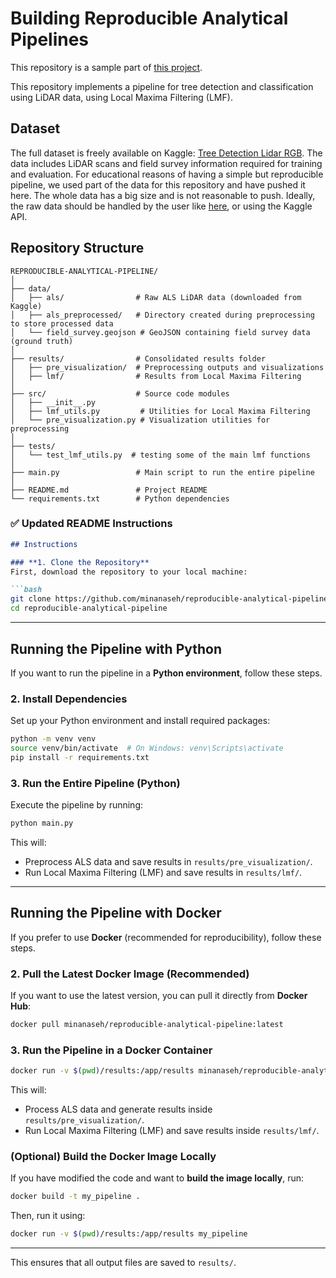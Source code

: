 # Building Reproducible Analytical Pipelines

This repository is a sample part of [this project](https://github.com/mina-naseh/lidar-point-transformer).

This repository implements a pipeline for tree detection and classification using LiDAR data, using Local Maxima Filtering (LMF).

## Dataset

The full dataset is freely available on Kaggle: [Tree Detection Lidar RGB](https://www.kaggle.com/datasets/sentinel3734/tree-detection-lidar-rgb/data). The data includes LiDAR scans and field survey information required for training and evaluation.
For educational reasons of having a simple but reproducible pipeline, we used part of the data for this repository and have pushed it here. The whole data has a big size and is not reasonable to push.
Ideally, the raw data should be handled by the user like [here](https://github.com/mina-naseh/lidar-point-transformer), or using the Kaggle API.

## Repository Structure

```plaintext
REPRODUCIBLE-ANALYTICAL-PIPELINE/
│
├── data/
│   ├── als/                # Raw ALS LiDAR data (downloaded from Kaggle)
│   ├── als_preprocessed/   # Directory created during preprocessing to store processed data
│   └── field_survey.geojson # GeoJSON containing field survey data (ground truth)
│
├── results/                # Consolidated results folder
│   ├── pre_visualization/  # Preprocessing outputs and visualizations
│   ├── lmf/                # Results from Local Maxima Filtering
│
├── src/                    # Source code modules
│   ├── __init__.py
│   ├── lmf_utils.py         # Utilities for Local Maxima Filtering
│   └── pre_visualization.py # Visualization utilities for preprocessing
│
├── tests/ 
│   └── test_lmf_utils.py  # testing some of the main lmf functions
│
├── main.py                 # Main script to run the entire pipeline
│
├── README.md               # Project README
└── requirements.txt        # Python dependencies
```



### **✅ Updated README Instructions**
```markdown
## Instructions

### **1. Clone the Repository**
First, download the repository to your local machine:

```bash
git clone https://github.com/minanaseh/reproducible-analytical-pipeline.git
cd reproducible-analytical-pipeline
```

---

## **Running the Pipeline with Python**

If you want to run the pipeline in a **Python environment**, follow these steps.

### **2. Install Dependencies**
Set up your Python environment and install required packages:

```bash
python -m venv venv
source venv/bin/activate  # On Windows: venv\Scripts\activate
pip install -r requirements.txt
```

### **3. Run the Entire Pipeline (Python)**
Execute the pipeline by running:

```bash
python main.py
```

This will:
- Preprocess ALS data and save results in `results/pre_visualization/`.
- Run Local Maxima Filtering (LMF) and save results in `results/lmf/`.

---

## **Running the Pipeline with Docker**
If you prefer to use **Docker** (recommended for reproducibility), follow these steps.

### **2. Pull the Latest Docker Image (Recommended)**
If you want to use the latest version, you can pull it directly from **Docker Hub**:

```bash
docker pull minanaseh/reproducible-analytical-pipeline:latest
```

### **3. Run the Pipeline in a Docker Container**
```bash
docker run -v $(pwd)/results:/app/results minanaseh/reproducible-analytical-pipeline:latest
```

This will:
- Process ALS data and generate results inside `results/pre_visualization/`.
- Run Local Maxima Filtering (LMF) and save results inside `results/lmf/`.

### **(Optional) Build the Docker Image Locally**
If you have modified the code and want to **build the image locally**, run:

```bash
docker build -t my_pipeline .
```

Then, run it using:
```bash
docker run -v $(pwd)/results:/app/results my_pipeline
```

---





This ensures that all output files are saved to `results/`.

